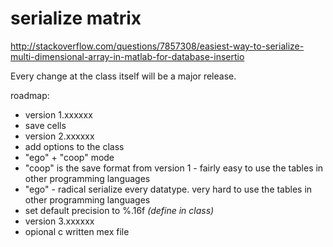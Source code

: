 # serialize matrix
http://stackoverflow.com/questions/7857308/easiest-way-to-serialize-multi-dimensional-array-in-matlab-for-database-insertio

Every change at the class itself will be a major release.

roadmap:  
* version 1.xxxxxx
 * save cells
* version 2.xxxxxx
 * add options to the class
 * "ego" + "coop" mode
 * "coop" is the save format from version 1 - fairly easy to use the tables in other programming languages
 * "ego" - radical serialize every datatype. very hard to use the tables in other programming languages
 * set default precision to %.16f _(define in class)_
* version 3.xxxxxx
 * opional c written mex file
